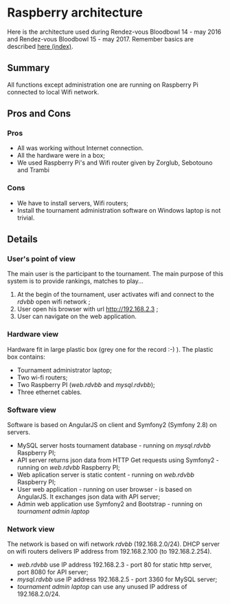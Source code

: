 # Raspberry architecture
Here is the architecture used during Rendez-vous Bloodbowl 14 - may 2016 and Rendez-vous Bloodbowl 15 - may 2017.
Remember basics are described [here (index)](index.md).

## Summary
All functions except administration one are running on Raspberry Pi connected to local Wifi network.

## Pros and Cons
### Pros
+ All was working without Internet connection.
+ All the hardware were in a box;
+ We used Raspberry Pi's and Wifi router given by Zorglub, Sebotouno and Trambi

### Cons
- We have to install servers, Wifi routers;
- Install the tournament administration software on Windows laptop is not trivial.

## Details
### User's point of view
The main user is the participant to the tournament. The main purpose of this system
 is to provide rankings, matches to play...

 1. At the begin of the tournament, user activates wifi
 and connect to the _rdvbb_ open wifi network ;
 1. User open his browser with url <http://192.168.2.3> ;
 1. User can navigate on the web application.

### Hardware view
Hardware fit in large plastic box (grey one for the record :-) ). The plastic box contains:
* Tournament administrator laptop;
* Two wi-fi routers;
* Two Raspberry PI (_web.rdvbb_ and _mysql.rdvbb_);
* Three ethernet cables.

### Software view
Software is based on AngularJS on client and Symfony2 (Symfony 2.8) on servers.
* MySQL server hosts tournament database - running on _mysql.rdvbb_ Raspberry PI;
* API server returns json data from HTTP Get requests using Symfony2 - running on _web.rdvbb_ Raspberry PI;
* Web aplication server is static content - running on _web.rdvbb_ Raspberry PI;
* User web application - running on user browser - is based on AngularJS.
 It exchanges json data with API server;
* Admin web application use Symfony2 and Bootstrap - running on _tournament admin laptop_

### Network view
The network is based on wifi network _rdvbb_ (192.168.2.0/24).
DHCP server on wifi routers delivers IP address from 192.168.2.100 (to 192.168.2.254).
 * _web.rdvbb_ use IP address 192.168.2.3 - port 80 for static http server, port 8080 for API server;
 * _mysql.rdvbb_ use IP address 192.168.2.5 - port 3360 for MySQL server;
 * _tournament admin laptop_ can use any unused IP address of 192.168.2.0/24.
